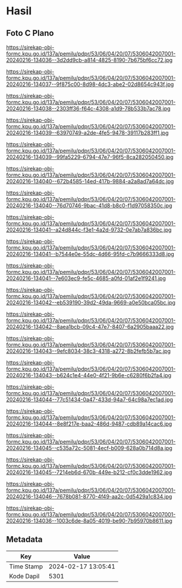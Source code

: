 # Hasil

## Foto C Plano

https://sirekap-obj-formc.kpu.go.id/137a/pemilu/pdpr/53/06/04/20/07/5306042007001-20240216-134036--3d2dd9cb-a814-4825-8190-7b675bf6cc72.jpg

https://sirekap-obj-formc.kpu.go.id/137a/pemilu/pdpr/53/06/04/20/07/5306042007001-20240216-134037--9f875c00-8d98-4dc3-abe2-02d8654c943f.jpg

https://sirekap-obj-formc.kpu.go.id/137a/pemilu/pdpr/53/06/04/20/07/5306042007001-20240216-134038--2303ff36-f64c-4308-a1d9-78b533b7ac78.jpg

https://sirekap-obj-formc.kpu.go.id/137a/pemilu/pdpr/53/06/04/20/07/5306042007001-20240216-134039--63970749-a2de-4fe5-9478-39117b283ff1.jpg

https://sirekap-obj-formc.kpu.go.id/137a/pemilu/pdpr/53/06/04/20/07/5306042007001-20240216-134039--99fa5229-6794-47e7-96f5-8ca282050450.jpg

https://sirekap-obj-formc.kpu.go.id/137a/pemilu/pdpr/53/06/04/20/07/5306042007001-20240216-134040--672b4585-14ed-417b-9884-a2a8ad7a64dc.jpg

https://sirekap-obj-formc.kpu.go.id/137a/pemilu/pdpr/53/06/04/20/07/5306042007001-20240216-134040--76d70746-9bac-41d8-b8c0-f1d97058350c.jpg

https://sirekap-obj-formc.kpu.go.id/137a/pemilu/pdpr/53/06/04/20/07/5306042007001-20240216-134041--a24d844c-f3e1-4a2d-9732-0e7ab7a836bc.jpg

https://sirekap-obj-formc.kpu.go.id/137a/pemilu/pdpr/53/06/04/20/07/5306042007001-20240216-134041--b7544e0e-55dc-4d66-95fd-c7b9666333d8.jpg

https://sirekap-obj-formc.kpu.go.id/137a/pemilu/pdpr/53/06/04/20/07/5306042007001-20240216-134041--7e603ec9-fe5c-4685-a0fd-01af2e1f9241.jpg

https://sirekap-obj-formc.kpu.go.id/137a/pemilu/pdpr/53/06/04/20/07/5306042007001-20240216-134042--eb539190-39d2-49da-9669-a0e50bca05bc.jpg

https://sirekap-obj-formc.kpu.go.id/137a/pemilu/pdpr/53/06/04/20/07/5306042007001-20240216-134042--8aea1bcb-09c4-47e7-8407-6a2905baaa22.jpg

https://sirekap-obj-formc.kpu.go.id/137a/pemilu/pdpr/53/06/04/20/07/5306042007001-20240216-134043--9efc8034-38c3-4318-a272-8b2fefb5b7ac.jpg

https://sirekap-obj-formc.kpu.go.id/137a/pemilu/pdpr/53/06/04/20/07/5306042007001-20240216-134043--b624c1e4-44e0-4f21-9b6e-c6280f6b2fa4.jpg

https://sirekap-obj-formc.kpu.go.id/137a/pemilu/pdpr/53/06/04/20/07/5306042007001-20240216-134044--77c51434-0a47-433d-94a7-64c98a7ec1ad.jpg

https://sirekap-obj-formc.kpu.go.id/137a/pemilu/pdpr/53/06/04/20/07/5306042007001-20240216-134044--8e8f217e-baa2-486d-9487-cdb89a14cac6.jpg

https://sirekap-obj-formc.kpu.go.id/137a/pemilu/pdpr/53/06/04/20/07/5306042007001-20240216-134045--c535a72c-5081-4ecf-b009-628a0b714d8a.jpg

https://sirekap-obj-formc.kpu.go.id/137a/pemilu/pdpr/53/06/04/20/07/5306042007001-20240216-134045--7214eb6d-670b-449e-b212-cf0c3dde1962.jpg

https://sirekap-obj-formc.kpu.go.id/137a/pemilu/pdpr/53/06/04/20/07/5306042007001-20240216-134046--7678b081-8770-4f49-aa2c-0d5429a1c834.jpg

https://sirekap-obj-formc.kpu.go.id/137a/pemilu/pdpr/53/06/04/20/07/5306042007001-20240216-134036--1003c6de-8a05-4019-be90-7b95970b8611.jpg


## Metadata

| Key        | Value               |
| ---------- | ------------------- |
| Time Stamp | 2024-02-17 13:05:41 |
| Kode Dapil | 5301                |



